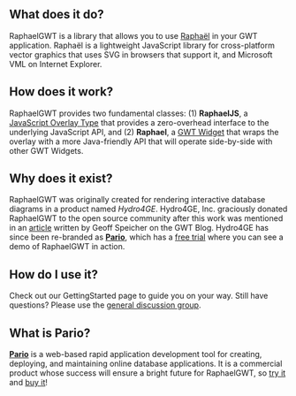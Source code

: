 ## What does it do? ##
RaphaelGWT is a library that allows you to use [Raphaël](http://www.raphaeljs.com/) in your GWT application.  Raphaël is a lightweight JavaScript library for cross-platform vector graphics that uses SVG in browsers that support it, and Microsoft VML on Internet Explorer.

## How does it work? ##
RaphaelGWT provides two fundamental classes: (1) **RaphaelJS**, a [JavaScript Overlay Type](http://code.google.com/webtoolkit/doc/latest/DevGuideCodingBasicsOverlay.html) that provides a zero-overhead interface to the underlying JavaScript API, and (2) **Raphael**, a [GWT Widget](http://google-web-toolkit.googlecode.com/svn/javadoc/latest/com/google/gwt/user/client/ui/Widget.html) that wraps the overlay with a more Java-friendly API that will operate side-by-side with other GWT Widgets.

## Why does it exist? ##
RaphaelGWT was originally created for rendering interactive database diagrams in a product named _Hydro4GE_.  Hydro4GE, Inc. graciously donated RaphaelGWT to the open source community after this work was mentioned in an [article](http://googlewebtoolkit.blogspot.com/2009/09/hydro4ge-paas-built-with-gwt.html) written by Geoff Speicher on the GWT Blog.  Hydro4GE has since been re-branded as **[Pario](http://www.getpario.com/)**, which has a [free trial](https://www.getpario.com/trial/signup/) where you can see a demo of RaphaelGWT in action.

## How do I use it? ##
Check out our GettingStarted page to guide you on your way.  Still have questions?  Please use the [general discussion group](http://groups.google.com/group/raphaelgwt).

## What is Pario? ##
**[Pario](http://www.getpario.com/)** is a web-based rapid application development tool for creating, deploying, and maintaining online database applications.  It is a commercial product whose success will ensure a bright future for RaphaelGWT, so [try it](https://www.getpario.com/trial/signup) and [buy it](http://www.getpario.com/pricing.html)!